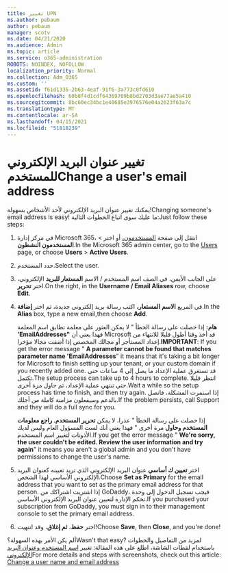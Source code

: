 ```yaml
---
title: تغيير UPN
ms.author: pebaum
author: pebaum
manager: scotv
ms.date: 04/21/2020
ms.audience: Admin
ms.topic: article
ms.service: o365-administration
ROBOTS: NOINDEX, NOFOLLOW
localization_priority: Normal
ms.collection: Adm_O365
ms.custom: ''
ms.assetid: f61d1335-2b63-4eaf-91f6-3a773c0fd610
ms.openlocfilehash: 60b8f4d1cdf64369709b8bd2703d3ae77ae5a410
ms.sourcegitcommit: 8bc60ec34bc1e40685e3976576e04a2623f63a7c
ms.translationtype: MT
ms.contentlocale: ar-SA
ms.lasthandoff: 04/15/2021
ms.locfileid: "51818239"
---
```

# <a name="change-a-users-email-address"></a><span data-ttu-id="272a2-102">تغيير عنوان البريد الإلكتروني للمستخدم</span><span class="sxs-lookup"><span data-stu-id="272a2-102">Change a user's email address</span></span>

<span data-ttu-id="272a2-103">يمكنك تغيير عنوان البريد الإلكتروني لأحد الأشخاص بسهولة!</span><span class="sxs-lookup"><span data-stu-id="272a2-103">Changing someone's email address is easy!</span></span> <span data-ttu-id="272a2-104">ما عليك سوى اتباع الخطوات التالية:</span><span class="sxs-lookup"><span data-stu-id="272a2-104">Just follow these steps:</span></span>
  
1. <span data-ttu-id="272a2-105">في مركز إدارة Microsoft 365، انتقل إلى صفحة [المستخدمون،](https://go.microsoft.com/fwlink/p/?linkid=834822) أو اختر  \> **المستخدمون النشطون**.</span><span class="sxs-lookup"><span data-stu-id="272a2-105">In the Microsoft 365 admin center, go to the [Users](https://go.microsoft.com/fwlink/p/?linkid=834822) page, or choose **Users** \> **Active Users**.</span></span>
    
2. <span data-ttu-id="272a2-106">حدد المستخدم.</span><span class="sxs-lookup"><span data-stu-id="272a2-106">Select the user.</span></span>
    
3. <span data-ttu-id="272a2-107">على الجانب الأيمن، في الصف اسم المستخدم / الاسم **المستعار للبريد** الإلكتروني، اختر **تحرير**.</span><span class="sxs-lookup"><span data-stu-id="272a2-107">On the right, in the **Username / Email Aliases** row, choose **Edit**.</span></span>
    
4. <span data-ttu-id="272a2-108">في المربع **الاسم المستعار،** اكتب رسالة بريد إلكتروني جديدة، ثم اختر **إضافة**.</span><span class="sxs-lookup"><span data-stu-id="272a2-108">In the **Alias** box, type a new email,then choose **Add**.</span></span>
    
    <span data-ttu-id="272a2-109">**هام:** إذا حصلت على رسالة الخطأ " لا يمكن العثور على معلمة تطابق اسم المعلمة **'EmailAddresses"** فهذا يعني أن Microsoft قد أخذ وقتا أطول قليلا للانتهاء من إعداد المستأجر أو مجالك المخصص إذا أضفت مجالا مؤخرا.</span><span class="sxs-lookup"><span data-stu-id="272a2-109">**IMPORTANT**: If you get the error message " **A parameter cannot be found that matches parameter name 'EmailAddresses**" it means that it's taking a bit longer for Microsoft to finish setting up your tenant, or your custom domain if you recently added one.</span></span> <span data-ttu-id="272a2-110">قد تستغرق عملية الإعداد ما يصل إلى 4 ساعات حتى تكتمل.</span><span class="sxs-lookup"><span data-stu-id="272a2-110">The setup process can take up to 4 hours to complete.</span></span> <span data-ttu-id="272a2-111">انتظر قليلا حتى تنتهي عملية الإعداد، ثم حاول مرة أخرى.</span><span class="sxs-lookup"><span data-stu-id="272a2-111">Wait a while so the setup process has time to finish, and then try again.</span></span> <span data-ttu-id="272a2-112">إذا استمرت المشكلة، فاتصل بالدعم وسيفعلون مزامنة كاملة من أجلك.</span><span class="sxs-lookup"><span data-stu-id="272a2-112">If the problem persists, call Support and they will do a full sync for you.</span></span>
    
    <span data-ttu-id="272a2-113">إذا حصلت على رسالة الخطأ " عذرا، لا يمكن **تحرير المستخدم. راجع معلومات المستخدم وحاول** مرة أخرى " فهذا يعني أنك لست المسؤول العام وليس لديك الأذونات لتغيير اسم المستخدم.</span><span class="sxs-lookup"><span data-stu-id="272a2-113">If you get the error message " **We're sorry, the user couldn't be edited. Review the user information and try again**" it means you aren't a global admin and you don't have permissions to change the user's name.</span></span>
    
5. <span data-ttu-id="272a2-114">اختر **تعيين ك أساسي** عنوان البريد الإلكتروني الذي تريد تعيينه كعنوان البريد الإلكتروني الأساسي لهذا الشخص.</span><span class="sxs-lookup"><span data-stu-id="272a2-114">Choose **Set as Primary** for the email address that you want to set as the primary email address for that person.</span></span> <span data-ttu-id="272a2-115">إذا اشتريت اشتراكك من GoDaddy، فيجب تسجيل الدخول إلى وحدة تحكم الإدارة لتعيين عنوان البريد الإلكتروني الأساسي.</span><span class="sxs-lookup"><span data-stu-id="272a2-115">If you purchased your subscription from GoDaddy, you must sign in to their management console to set the primary email address.</span></span> 
    
6. <span data-ttu-id="272a2-116">اختر **حفظ**، **ثم إغلاق**، وقد انتهيت!</span><span class="sxs-lookup"><span data-stu-id="272a2-116">Choose **Save**, then **Close**, and you're done!</span></span>
    
<span data-ttu-id="272a2-117">ألم يكن الأمر بهذه السهولة؟</span><span class="sxs-lookup"><span data-stu-id="272a2-117">Wasn't that easy?</span></span> <span data-ttu-id="272a2-118">لمزيد من التفاصيل والخطوات باستخدام لقطات الشاشة، اطلع على هذه المقالة: تغيير [اسم المستخدم وعنوان البريد الإلكتروني](https://docs.microsoft.com/microsoft-365/admin/add-users/change-a-user-name-and-email-address)</span><span class="sxs-lookup"><span data-stu-id="272a2-118">For more details and steps with screenshots, check out this article: [Change a user name and email address](https://docs.microsoft.com/microsoft-365/admin/add-users/change-a-user-name-and-email-address)</span></span>
  

